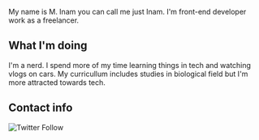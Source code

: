 My name is M. Inam you can call me just Inam. I'm front-end developer work as a freelancer.

## What I'm doing

I'm a nerd. I spend more of my time learning things in tech and watching vlogs on cars. My curricullum includes studies in biological field but I'm more attracted towards tech.

## Contact info
![Twitter Follow](https://img.shields.io/twitter/follow/minam_info?style=for-the-badge) 
